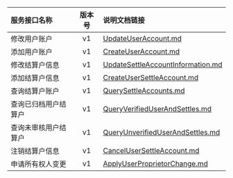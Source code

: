  
| 服务接口名称 | 版本号 | 说明文档链接 |  
| :----------------- | :-----: | :---------------- |  
| 修改用户账户 | v1 | [UpdateUserAccount.md](https://github.com/Zhang-Monica/gitMd/blob/master/EpeisSupp/SuppSettleServer/UpdateUserAccount.md) |  
| 添加用户账户 | v1 | [CreateUserAccount.md](https://github.com/Zhang-Monica/gitMd/blob/master/EpeisSupp/SuppSettleServer/CreateUserAccount.md) |  
| 修改结算户信息 | v1 | [UpdateSettleAccountInformation.md](https://github.com/Zhang-Monica/gitMd/blob/master/EpeisSupp/SuppSettleServer/UpdateSettleAccountInformation.md) |  
| 添加结算户信息 | v1 | [CreateUserSettleAccount.md](https://github.com/Zhang-Monica/gitMd/blob/master/EpeisSupp/SuppSettleServer/CreateUserSettleAccount.md) |  
| 查询结算户账户 | v1 | [QuerySettleAccounts.md](https://github.com/Zhang-Monica/gitMd/blob/master/EpeisSupp/SuppSettleServer/QuerySettleAccounts.md) |  
| 查询已归档用户结算户 | v1 | [QueryVerifiedUserAndSettles.md](https://github.com/Zhang-Monica/gitMd/blob/master/EpeisSupp/SuppSettleServer/QueryVerifiedUserAndSettles.md) |  
| 查询未审核用户结算户 | v1 | [QueryUnverifiedUserAndSettles.md](https://github.com/Zhang-Monica/gitMd/blob/master/EpeisSupp/SuppSettleServer/QueryUnverifiedUserAndSettles.md) |  
| 注销结算户信息 | v1 | [CancelUserSettleAccount.md](https://github.com/Zhang-Monica/gitMd/blob/master/EpeisSupp/SuppSettleServer/CancelUserSettleAccount.md) |  
| 申请所有权人变更 | v1 | [ApplyUserProprietorChange.md](https://github.com/Zhang-Monica/gitMd/blob/master/EpeisSupp/SuppSettleServer/ApplyUserProprietorChange.md) |  
  
